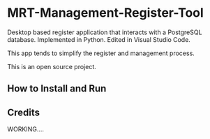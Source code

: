 # MRT-Management-Register-Tool

Desktop based register application that interacts with a PostgreSQL database. Implemented in Python. Edited in Visual Studio Code.

This app tends to simplify the register and management process. 

This is an open source project. 

## How to Install and Run

## Credits


WORKING....
